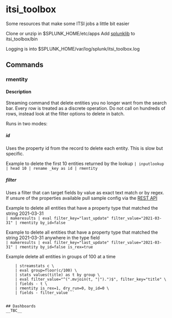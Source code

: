 # itsi_toolbox
Some resources that make some ITSI jobs a little bit easier

Clone or unzip in $SPLUNK_HOME/etc/apps
Add [splunklib](https://github.com/splunk/splunk-sdk-python/tree/master/splunklib) to itsi_toolbox/bin 

Logging is into $SPLUNK_HOME/var/log/splunk/itsi_toolbox.log

## Commands

### rmentity

#### Description
Streaming command that delete entities you no longer want from the search bar.  Every row is treated as a discrete operation.   Do not call on hundreds of rows, instead look at the filter options to delete in batch. 

Runs in two modes:
##### id
Uses the property id from the record to delete each entity.  This is slow but specific.

Example to delete the first 10 entities returned by the lookup 
```| inputlookup | head 10 | rename _key as id | rmentity```

##### filter
Uses a filter that can target fields by value as exact text match or by regex.  If unsure of the properties available pull sample config via the [REST API](https://docs.splunk.com/Documentation/ITSI/latest/RESTAPI/ITSIRESTAPIreference#itoa_interface.2F.26lt.3Bobject_type.26gt.3B)

Example to delete all entities that have a property type that matched the string 2021-03-31  
```| makeresults | eval filter_key="last_update" filter_value="2021-03-31" | rmentity by_id=false```

Example to delete all entities that have a property type that matched the string 2021-03-31 anywhere in the type field  
```| makeresults | eval filter_key="last_update" filter_value="2021-03-31" | rmentity by_id=false is_rex=true```

Example delete all entities in groups of 100 at a time
```| inputlookup itsi_entities | fields title \
    | streamstats c \
    | eval group=floor(c/100) \
    | stats values(title) as t by group \
    | eval filter_value="^(".mvjoin(t, "|").")$", filter_key="title" \
    | fields - t \
    | rmentity is_rex=1, dry_run=0, by_id=0 \
    | fields - filter_value```


## Dashboards
__TBC__
